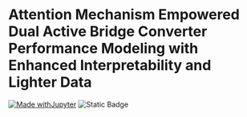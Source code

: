 # Attention Mechanism Empowered Dual Active Bridge Converter Performance Modeling with Enhanced Interpretability and Lighter Data
[![Made withJupyter](https://img.shields.io/badge/Made%20with-Jupyter-orange?style=for-the-badge&logo=Jupyter)](https://jupyter.org/try)
![Static Badge](https://img.shields.io/badge/made_with-jupyter?style=for-the-badge&labelColor=FFB76F&color=FFA6A6)

